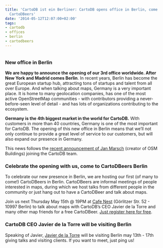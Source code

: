 ```yaml
---
title: 'CartoDB ist ein Berliner: CartoDB opens office in Berlin, come celebrate with
  CartoDBeers'
date: '2014-05-12T12:07:00+02:00'
tags:
- cartodb
- offices
- berlin
- cartodbeers
---
```


<img src="http://i.imgur.com/GfIK76P.png" alt=""/>

### New office in Berlin

**We are happy to announce the opening of our 3rd office worldwide. After New York and Madrid comes Berlin**. In recent years, Berlin has become the great European startup hub, attracting tons of startups and talent from all over Europe. And when talking about maps, Germany is a very important place. It is home to many geolocation companies, has one of the most active OpenStreetMap communities - with contributors providing a never-before-seen level of detail - and has lots of organizations contributing to the ecosystem.

**Germany is the 4th biggest market in the world for CartoDB.** With customers in more than 40 countries, Germany is one of the most important for CartoDB. The opening of this new office in Berlin means that we’ll not only continue to provide a great level of service to our customers, but will also expand our presence in Germany.

This news follows the <a href="http://blog.cartodb.com/post/85117772814/jan-marsch-creator-of-osm-buildings-joins-cartodb">recent announcement of Jan Marsch</a> (creator of OSM Buildings) joining the CartoDB team.

### Celebrate the opening with us, come to CartoDBeers Berlin

To celebrate our new presence in Berlin, we are hosting our first (of many to come!) CartoDBeers in Berlin. CartoDBeers are informal meetings of people interested in maps, during which we host talks from different people in the community or just hang out to have a CartoDBeer and talk about maps.

Join us next Thursday May 15th @ 19PM at <a href="http://www.yelp.com/map/nest-speise-und-schankwirtschaft-berlin-2">Cafe Nest</a> (Görlitzer Str. 52 - 10997 Berlin) to talk about maps with CartoDB’s CEO Javier de la Torre and many other map friends for a free CartoDBeer. <a href="https://www.eventbrite.es/e/cartodbeers-berlin-tickets-11600480349">Just register here for free</a>.

### CartoDB CEO Javier de la Torre will be visiting Berlin

Speaking of Javier, <a href="http://www.twitter.com/jatorre">Javier de la Torre</a> will be visiting Berlin may 13th - 17th giving talks and visiting clients. If you want to meet, just ping us!
